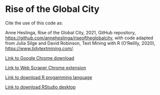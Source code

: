 # Rise of the Global City

Cite the use of this code as:

Anne Heslinga, Rise of the Global City, 2021, GitHub repository, https://github.com/anneheslinga/riseoftheglobalcity, with code adapted from Julia Silge and David Robinson, Text Mining with R (O’Relilly, 2020), https://www.tidytextmining.com/.

[Link to Google Chrome download](https://www.google.com/chrome/?)

[Link to Web Scraper Chrome extension](https://chrome.google.com/webstore/detail/web-scraper-free-web-scra/jnhgnonknehpejjnehehllkliplmbmhn?hl=en)

[Link to download R progamming language](https://cloud.r-project.org/)

[Link to download RStudio desktop](https://www.rstudio.com/products/rstudio/download/#download)
